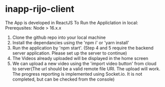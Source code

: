 # inapp-rijo-client
The App is developed in ReactJS
To Run the Appliclation in local:
Prerequsites: Node > 16.x.x
  1. Clone the github repo into your local machine
  2. Install the dependancies using the 'npm i' or 'yarn install'
  3. Run the application by 'npm start'. (Step 4 and 5 require the backend server application. Please set up the server to continue)
  4. The Videos already uploaded will be displayed in the home screen
  5. We can upload a new video using the 'import video button' from cloud to server(The url should be a valid remote file URI. The upload will work. The progress reporting is implemented using Socket.io. It is not completed, but can be checked from the console)
  
